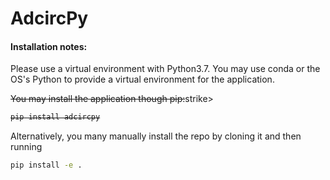 # AdcircPy


#### Installation notes:

Please use a virtual environment with Python3.7. You may use conda or the OS's Python to provide a virtual environment for the application.

<strike>You may install the application though pip:</strike>strike>
<strike>
```bash
pip install adcircpy
```
</strike>

Alternatively, you many manually install the repo by cloning it and then running
```bash
pip install -e .
```
